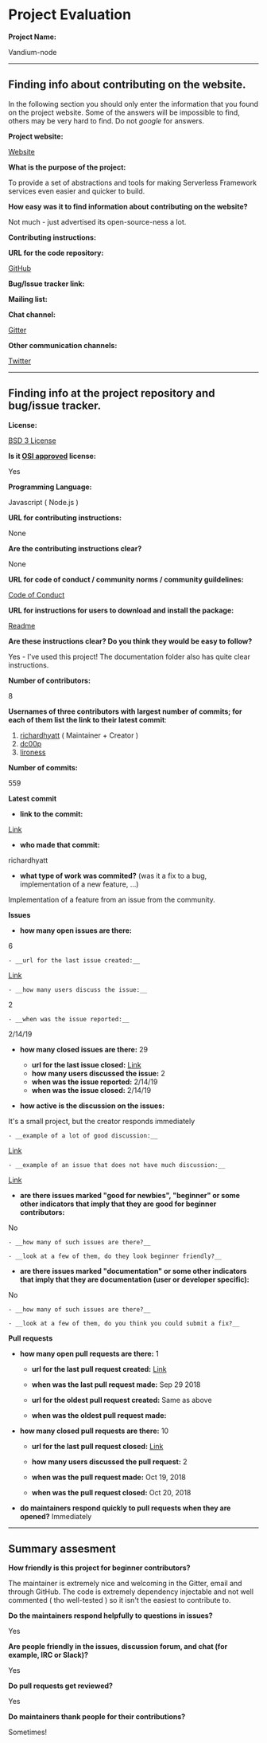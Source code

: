 # Project Evaluation 



__Project Name:__  

Vandium-node

---

## Finding info about contributing on the website.

In the following section you should only enter the information that you
found on the project website. Some of the answers will be impossible to find, others
may be very hard to find. Do not _google_ for answers.

__Project website:__

[Website](https://vandium.io/)

__What is the purpose of the project:__

To provide a set of abstractions and tools for making Serverless Framework services even easier and quicker to build.

__How easy was it to find information about contributing on the website?__

Not much - just advertised its open-source-ness a lot.

__Contributing instructions:__

__URL for the code repository:__

[GitHub](https://github.com/vandium-io/vandium-node)

__Bug/Issue tracker link:__


__Mailing list:__

__Chat channel:__

[Gitter](https://gitter.im/vandium-io/vandium)

__Other communication channels:__

[Twitter](https://twitter.com/vandium_io)

---

## Finding info at the project repository and bug/issue tracker.

__License:__

[BSD 3 License](https://github.com/vandium-io/vandium-node/blob/master/LICENSE)

__Is it [OSI approved](https://opensource.org/licenses/alphabetical) license:__

Yes

__Programming Language:__

Javascript ( Node.js )

__URL for contributing instructions:__ 

None

__Are the contributing instructions clear?__ 

None

__URL for code of conduct / community norms / community guildelines:__

[Code of Conduct](https://github.com/vandium-io/vandium-node/blob/master/CODE_OF_CONDUCT.md)

__URL for instructions for users to download and install the package:__

[Readme](https://github.com/vandium-io/vandium-node)

__Are these instructions clear? Do you think they would be easy to follow?__

Yes - I've used this project! The documentation folder also has quite clear instructions.

__Number of contributors:__

8

__Usernames of three contributors with largest number of commits; for
each of them list the link to their latest commit__:

1. [richardhyatt](https://github.com/vandium-io/vandium-node/commit/cbf81599d92d067f08ff570c96716fa12e34b173) ( Maintainer + Creator )
2. [dc00p](https://github.com/vandium-io/vandium-node/commit/73ba64120c665f1fe9e7329b99a6c559079e5718)
3. [lironess](https://github.com/vandium-io/vandium-node/commit/facc3f40f6a2751df53ae8d973d6a21dbc277c47)


__Number of commits:__

559

__Latest commit__

- __link to the commit:__

[Link](https://github.com/vandium-io/vandium-node/commit/cbf81599d92d067f08ff570c96716fa12e34b173)

- __who made that commit:__

richardhyatt

- __what type of work was commited?__ (was it a fix to a bug, implementation of a new feature, ...)

Implementation of a feature from an issue from the community.

__Issues__

- __how many open issues are there:__

6

    - __url for the last issue created:__

[Link](https://github.com/vandium-io/vandium-node/issues/46)

    - __how many users discuss the issue:__
    
2
    
    - __when was the issue reported:__
    
2/14/19

- __how many closed issues are there:__ 29
    - __url for the last issue closed:__ [Link](https://github.com/vandium-io/vandium-node/issues/45)
    - __how many users discussed the issue:__ 2
    - __when was the issue reported:__ 2/14/19
    - __when was the issue closed:__ 2/14/19

- __how active is the discussion on the issues:__

It's a small project, but the creator responds immediately

    - __example of a lot of good discussion:__ 
    
[Link](https://github.com/vandium-io/vandium-node/issues/24)  

    - __example of an issue that does not have much discussion:__

[Link](https://github.com/vandium-io/vandium-node/issues/42)

- __are there issues marked "good for newbies", "beginner" or some other indicators that imply that they are good for beginner contributors:__

No

    - __how many of such issues are there?__
    
    - __look at a few of them, do they look beginner friendly?__ 



- __are there issues marked "documentation" or some other indicators that imply that they are documentation (user or developer specific):__

No

    - __how many of such issues are there?__
    
    - __look at a few of them, do you think you could submit a fix?__ 



__Pull requests__

- __how many open pull requests are there:__ 1

    - __url for the last pull request created:__ [Link](https://github.com/vandium-io/vandium-node/pull/37)
    
    - __when was the last pull request made:__ Sep 29 2018

    - __url for the oldest pull request created:__ Same as above
    
    - __when was the oldest pull request made:__

- __how many closed pull requests are there:__ 10

    - __url for the last pull request closed:__ [Link](https://github.com/vandium-io/vandium-node/pulls?q=is%3Apr+sort%3Aupdated-desc+is%3Aclosed)
    
    - __how many users discussed the pull request:__ 2
    
    - __when was the pull request made:__ Oct 19, 2018
    
    - __when was the pull request closed:__ Oct 20, 2018
    

- __do maintainers respond quickly to pull requests when they are opened?__ Immediately





---


## Summary assesment
__How friendly is this project for beginner contributors?__

The maintainer is extremely nice and welcoming in the Gitter, email and through GitHub. The code is extremely dependency injectable and not well commented ( tho well-tested ) so it isn't the easiest to contribute to.

__Do the maintainers respond helpfully to questions in issues?__

Yes

__Are people friendly in the issues, discussion forum, and chat (for example, IRC or Slack)?__

Yes

__Do pull requests get reviewed?__

Yes

__Do maintainers thank people for their contributions?__

Sometimes!
